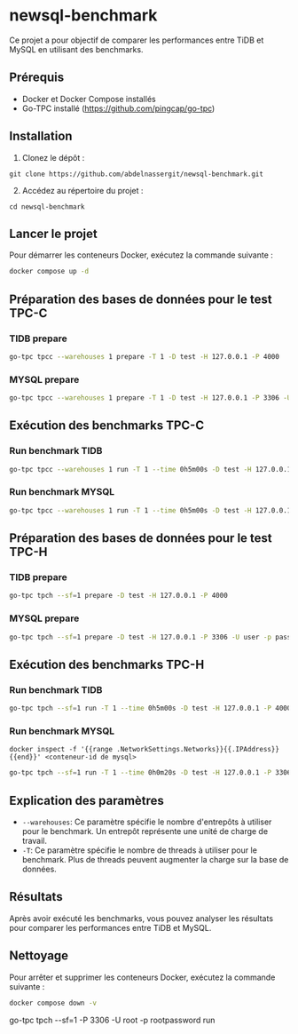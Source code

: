 # newsql-benchmark

Ce projet a pour objectif de comparer les performances entre TiDB et MySQL en utilisant des benchmarks.

## Prérequis

- Docker et Docker Compose installés
- Go-TPC installé (https://github.com/pingcap/go-tpc)

## Installation

1. Clonez le dépôt :
```
git clone https://github.com/abdelnassergit/newsql-benchmark.git
```

2. Accédez au répertoire du projet :
```
cd newsql-benchmark
```

## Lancer le projet

Pour démarrer les conteneurs Docker, exécutez la commande suivante :
```bash
docker compose up -d
```

## Préparation des bases de données pour le test TPC-C
### TIDB prepare
```bash
go-tpc tpcc --warehouses 1 prepare -T 1 -D test -H 127.0.0.1 -P 4000
```
### MYSQL prepare
```bash
go-tpc tpcc --warehouses 1 prepare -T 1 -D test -H 127.0.0.1 -P 3306 -U root -p root
```
## Exécution des benchmarks TPC-C
### Run benchmark TIDB
```bash
go-tpc tpcc --warehouses 1 run -T 1 --time 0h5m00s -D test -H 127.0.0.1 -P 4000 > ./results/results_tpc-c_tidb.txt
```
### Run benchmark MYSQL
```bash
go-tpc tpcc --warehouses 1 run -T 1 --time 0h5m00s -D test -H 127.0.0.1 -P 3306 -U root -p root > ./results/results_tpc-c_mysql.txt
```

## Préparation des bases de données pour le test TPC-H
### TIDB prepare
```bash
go-tpc tpch --sf=1 prepare -D test -H 127.0.0.1 -P 4000
```
### MYSQL prepare
```bash
go-tpc tpch --sf=1 prepare -D test -H 127.0.0.1 -P 3306 -U user -p password
```

## Exécution des benchmarks TPC-H
### Run benchmark TIDB
```bash
go-tpc tpch --sf=1 run -T 1 --time 0h5m00s -D test -H 127.0.0.1 -P 4000 
```
### Run benchmark MYSQL
```
docker inspect -f '{{range .NetworkSettings.Networks}}{{.IPAddress}}{{end}}' <conteneur-id de mysql>
```
```bash
go-tpc tpch --sf=1 run -T 1 --time 0h0m20s -D test -H 127.0.0.1 -P 3306 -U root -p rootpassword
```
## Explication des paramètres

- `--warehouses`: Ce paramètre spécifie le nombre d'entrepôts à utiliser pour le benchmark. Un entrepôt représente une unité de charge de travail.
- `-T`: Ce paramètre spécifie le nombre de threads à utiliser pour le benchmark. Plus de threads peuvent augmenter la charge sur la base de données.

## Résultats
Après avoir exécuté les benchmarks, vous pouvez analyser les résultats pour comparer les performances entre TiDB et MySQL.

## Nettoyage
Pour arrêter et supprimer les conteneurs Docker, exécutez la commande suivante :
```bash
docker compose down -v
```

go-tpc tpch --sf=1 -P 3306 -U root -p rootpassword run 